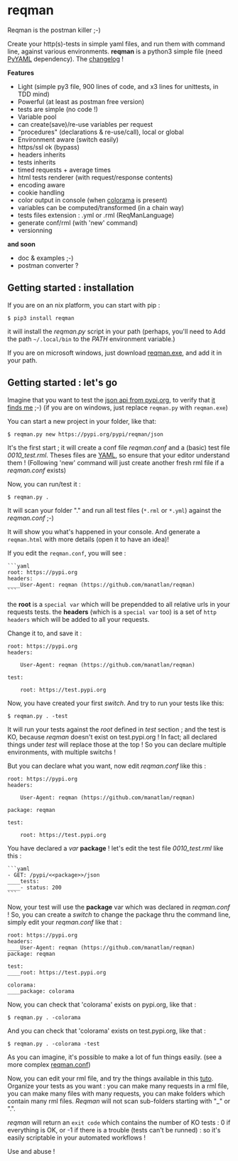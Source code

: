 # reqman
Reqman is the postman killer ;-)

Create your http(s)-tests in simple yaml files, and run them with command line, against various environments.
**reqman** is a python3 simple file (need [PyYAML](https://pypi.org/project/PyYAML/) dependency). The [changelog](https://github.com/manatlan/reqman/blob/master/changelog) !

**Features**
   * Light (simple py3 file, 900 lines of code, and x3 lines for unittests, in TDD mind)
   * Powerful (at least as postman free version)
   * tests are simple (no code !)
   * Variable pool
   * can create(save)/re-use variables per request
   * "procedures" (declarations & re-use/call), local or global
   * Environment aware (switch easily)
   * https/ssl ok (bypass)
   * headers inherits
   * tests inherits
   * timed requests + average times
   * html tests renderer (with request/response contents)
   * encoding aware
   * cookie handling
   * color output in console (when [colorama](https://pypi.org/project/colorama/) is present)
   * variables can be computed/transformed (in a chain way)
   * tests files extension : .yml or .rml (ReqManLanguage)
   * generate conf/rml (with 'new' command)
   * versionning

**and soon**
   * doc & examples ;-)
   * postman converter ?

## Getting started : installation

If you are on an nix platform, you can start with pip :

    $ pip3 install reqman

it will install the _reqman.py_ script in your path (perhaps, you'll need to Add the path `~/.local/bin` to the _PATH_ environment variable.)

If you are on microsoft windows, just download [reqman.exe](https://github.com/manatlan/reqman/tree/master/dist/reqman.exe), and add it in your path.

## Getting started : let's go

Imagine that you want to test the [json api from pypi.org](https://wiki.python.org/moin/PyPIJSON), to verify that [it finds me](https://pypi.org/pypi/reqman/json) ;-)
(if you are on windows, just replace `reqman.py` with `reqman.exe`)

You can start a new project in your folder, like that:

    $ reqman.py new https://pypi.org/pypi/reqman/json

It's the first start ; it will create a conf file _reqman.conf_ and a (basic) test file _0010_test.rml_. Theses files are [YAML](https://en.wikipedia.org/wiki/YAML), so ensure that your editor understand them !
(Following 'new' command will just create another fresh rml file if a _reqman.conf_ exists)

Now, you can run/test it :

    $ reqman.py .

It will scan your folder "." and run all test files (`*.rml` or `*.yml`) against the _reqman.conf_ ;-)

It will show you what's happened in your console. And generate a `reqman.html` with more details (open it to have an idea)!

If you edit the `reqman.conf`, you will see :

    ```yaml
    root: https://pypi.org
    headers:
    ____User-Agent: reqman (https://github.com/manatlan/reqman)
    ```

the **root** is a `special var` which will be prependded to all relative urls in your requests tests.
the **headers** (which is a `special var` too) is a set of `http headers` which will be added to all your requests.

Change it to, and save it :

    root: https://pypi.org
    headers:

        User-Agent: reqman (https://github.com/manatlan/reqman)

    test:

        root: https://test.pypi.org

Now, you have created your first _switch_. And try to run your tests like this:

    $ reqman.py . -test

It will run your tests against the _root_ defined in _test_ section ; and the test is KO, because _reqman_ doesn't exist on test.pypi.org !
In fact; all declared things under _test_ will replace those at the top ! So you can declare multiple environments, with multiple switchs ! 

But you can declare what you want, now edit _reqman.conf_ like this :

    root: https://pypi.org
    headers:

        User-Agent: reqman (https://github.com/manatlan/reqman)
        
    package: reqman

    test:

        root: https://test.pypi.org

You have declared a _var_ **package** ! let's edit the test file _0010_test.rml_ like this :

    ```yaml
    - GET: /pypi/<<package>>/json
    ____tests:
    ____- status: 200
    ```

Now, your test will use the **package** var which was declared in _reqman.conf_ ! So, you can create a _switch_ to change the package thru the command line, simply edit your _reqman.conf_ like that :

    root: https://pypi.org
    headers:
    ____User-Agent: reqman (https://github.com/manatlan/reqman)
    package: reqman

    test:
    ____root: https://test.pypi.org

    colorama:
    ____package: colorama

Now, you can check that 'colorama' exists on pypi.org, like that :

    $ reqman.py . -colorama

And you can check that 'colorama' exists on test.pypi.org, like that :

    $ reqman.py . -colorama -test

As you can imagine, it's possible to make a lot of fun things easily. (see a more complex [reqman.conf](https://github.com/manatlan/reqman/blob/master/examples/reqman.conf))


Now, you can edit your rml file, and try the things available in this [tuto](https://github.com/manatlan/reqman/blob/master/examples/tuto.yml).
Organize your tests as you want : you can make many requests in a rml file, you can make many files with many requests, you can make folders which contain many rml files. _Reqman_ will not scan sub-folders starting with "_" or ".".

_reqman_ will return an `exit code` which contains the number of KO tests : 0 if everything is OK, or -1 if there is a trouble (tests can't be runned) : so it's easily scriptable in your automated workflows !

Use and abuse !


